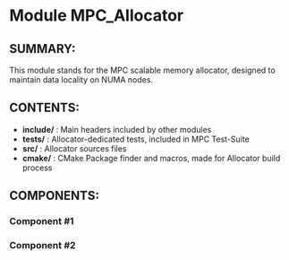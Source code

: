 Module MPC_Allocator
======================
    
SUMMARY:
--------

This module stands for the MPC scalable memory allocator, designed to maintain
data locality on NUMA nodes.

CONTENTS:
---------
* **include/** : Main headers included by other modules
* **tests/**   : Allocator-dedicated tests, included in MPC Test-Suite
* **src/**     : Allocator sources files 
* **cmake/**   : CMake Package finder and macros, made for Allocator build process

COMPONENTS:
-----------

### Component #1
### Component #2

